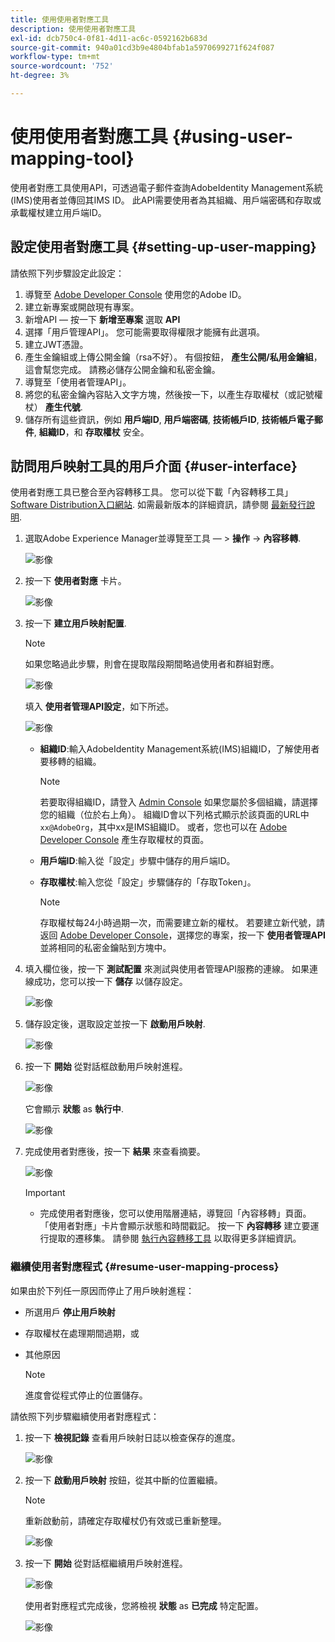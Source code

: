 ```yaml
---
title: 使用使用者對應工具
description: 使用使用者對應工具
exl-id: dcb750c4-0f81-4d11-ac6c-0592162b683d
source-git-commit: 940a01cd3b9e4804bfab1a5970699271f624f087
workflow-type: tm+mt
source-wordcount: '752'
ht-degree: 3%

---
```


# 使用使用者對應工具 {#using-user-mapping-tool}

使用者對應工具使用API，可透過電子郵件查詢AdobeIdentity Management系統(IMS)使用者並傳回其IMS ID。 此API需要使用者為其組織、用戶端密碼和存取或承載權杖建立用戶端ID。

## 設定使用者對應工具 {#setting-up-user-mapping}

請依照下列步驟設定此設定：

1. 導覽至 [Adobe Developer Console](https://console.adobe.io) 使用您的Adobe ID。
1. 建立新專案或開啟現有專案。
1. 新增API — 按一下 **新增至專案** 選取 **API**
1. 選擇「用戶管理API」。  您可能需要取得權限才能擁有此選項。
1. 建立JWT憑證。
1. 產生金鑰組或上傳公開金鑰（rsa不好）。  有個按鈕， **產生公開/私用金鑰組**，這會幫您完成。  請務必儲存公開金鑰和私密金鑰。
1. 導覽至「使用者管理API」。
1. 將您的私密金鑰內容貼入文字方塊，然後按一下，以產生存取權杖（或記號權杖） **產生代號**.
1. 儲存所有這些資訊，例如 **用戶端ID**, **用戶端密碼**, **技術帳戶ID**, **技術帳戶電子郵件**, **組織ID**，和 **存取權杖** 安全。

## 訪問用戶映射工具的用戶介面 {#user-interface}

使用者對應工具已整合至內容轉移工具。 您可以從下載「內容轉移工具」 [Software Distribution入口網站](https://experience.adobe.com/#/downloads/content/software-distribution/en/aemcloud.html). 如需最新版本的詳細資訊，請參閱 [最新發行說明](/help/release-notes/release-notes-cloud/release-notes-current.md).

1. 選取Adobe Experience Manager並導覽至工具 — > **操作** -> **內容移轉**.

   ![影像](/help/journey-migration/content-transfer-tool/assets-user-mapping/user-mapping-access1.png)

1. 按一下 **使用者對應** 卡片。

   ![影像](/help/journey-migration/content-transfer-tool/assets-user-mapping/user-mapping-access2.png)

1. 按一下 **建立用戶映射配置**.

   >[!NOTE]
   >如果您略過此步驟，則會在提取階段期間略過使用者和群組對應。

   ![影像](/help/journey-migration/content-transfer-tool/assets-user-mapping/user-mapping-access5.png)

   填入 **使用者管理API設定**，如下所述。

   ![影像](/help/journey-migration/content-transfer-tool/assets-user-mapping/user-mapping-access3.png)


   * **組織ID**:輸入AdobeIdentity Management系統(IMS)組織ID，了解使用者要移轉的組織。

      >[!NOTE]
      >若要取得組織ID，請登入 [Admin Console](https://adminconsole.adobe.com/) 如果您屬於多個組織，請選擇您的組織（位於右上角）。 組織ID會以下列格式顯示於該頁面的URL中 `xx@AdobeOrg`，其中xx是IMS組織ID。  或者，您也可以在 [Adobe Developer Console](https://console.adobe.io) 產生存取權杖的頁面。

   * **用戶端ID**:輸入從「設定」步驟中儲存的用戶端ID。

   * **存取權杖**:輸入您從「設定」步驟儲存的「存取Token」。

      >[!NOTE]
      >存取權杖每24小時過期一次，而需要建立新的權杖。 若要建立新代號，請返回 [Adobe Developer Console](https://console.adobe.io)，選擇您的專案，按一下 **使用者管理API** 並將相同的私密金鑰貼到方塊中。

1. 填入欄位後，按一下 **測試配置** 來測試與使用者管理API服務的連線。 如果連線成功，您可以按一下 **儲存** 以儲存設定。

   ![影像](/help/journey-migration/content-transfer-tool/assets-user-mapping/user-mapping-access4.png)

1. 儲存設定後，選取設定並按一下 **啟動用戶映射**.

   ![影像](/help/journey-migration/content-transfer-tool/assets-user-mapping/user-mapping-landing4.png)

1. 按一下 **開始** 從對話框啟動用戶映射進程。

   ![影像](/help/journey-migration/content-transfer-tool/assets-user-mapping/resume-user-mapping3.png)

   它會顯示 **狀態** as **執行中**.

   ![影像](/help/journey-migration/content-transfer-tool/assets-user-mapping/user-mapping-start1.png)


1. 完成使用者對應後，按一下 **結果** 來查看摘要。

   ![影像](/help/journey-migration/content-transfer-tool/assets-user-mapping/user-mapping-landing5.png)

   >[!IMPORTANT]
   >* 完成使用者對應後，您可以使用階層連結，導覽回「內容移轉」頁面。 「使用者對應」卡片會顯示狀態和時間戳記。 按一下 **內容轉移** 建立要運行提取的遷移集。 請參閱 [執行內容轉移工具](https://experienceleague.adobe.com/docs/experience-manager-cloud-service/moving/cloud-migration/content-transfer-tool/using-content-transfer-tool.html?lang=en#running-tool) 以取得更多詳細資訊。


### 繼續使用者對應程式 {#resume-user-mapping-process}

如果由於下列任一原因而停止了用戶映射進程：

* 所選用戶 **停止用戶映射**
* 存取權杖在處理期間過期，或
* 其他原因

   >[!NOTE]
   >進度會從程式停止的位置儲存。

請依照下列步驟繼續使用者對應程式：

1. 按一下 **檢視記錄** 查看用戶映射日誌以檢查保存的進度。

   ![影像](/help/journey-migration/content-transfer-tool/assets-user-mapping/resume-user-mapping1.png)

1. 按一下 **啟動用戶映射** 按鈕，從其中斷的位置繼續。

   >[!NOTE]
   >重新啟動前，請確定存取權杖仍有效或已重新整理。

   ![影像](/help/journey-migration/content-transfer-tool/assets-user-mapping/resume-user-mapping2.png)

1. 按一下 **開始** 從對話框繼續用戶映射進程。

   ![影像](/help/journey-migration/content-transfer-tool/assets-user-mapping/resume-user-mapping3.png)

   使用者對應程式完成後，您將檢視 **狀態** as **已完成** 特定配置。

   ![影像](/help/journey-migration/content-transfer-tool/assets-user-mapping/resume-user-mapping4.png)
